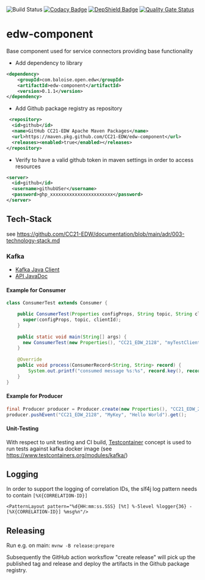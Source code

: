 ![Build Status](https://github.com/CC21-EDW/edw-component/workflows/CI/badge.svg)
[![Codacy Badge](https://app.codacy.com/project/badge/Grade/72c79a99b2c34d92b3fc495f5a455735)](https://www.codacy.com/gh/CC21-EDW/edw-component/dashboard?utm_source=github.com&amp;utm_medium=referral&amp;utm_content=CC21-EDW/edw-component&amp;utm_campaign=Badge_Grade)
[![DepShield Badge](https://depshield.sonatype.org/badges/CC21-EDW/edw-component/depshield.svg)](https://depshield.github.io)
[![Quality Gate Status](https://sonarcloud.io/api/project_badges/measure?project=CC21-EDW_edw-component&metric=alert_status)](https://sonarcloud.io/summary/new_code?id=CC21-EDW_edw-component)

# edw-component
Base component used for service connectors providing base functionality
- Add dependency to library
```XML
<dependency>
    <groupId>com.baloise.open.edw</groupId>
    <artifactId>edw-component</artifactId>
    <version>0.1.1</version>
</dependency>
```
- Add Github package registry as repository
```XML
 <repository>
  <id>github</id>
  <name>GitHub CC21-EDW Apache Maven Packages</name>
  <url>https://maven.pkg.github.com/CC21-EDW/edw-component</url>
  <releases><enabled>true</enabled></releases>
</repository>
```
- Verify to have a valid github token in maven settings in order to access resources
```XML
<server>
  <id>github</id>
  <username>githubUSer</username>
  <password>ghp_xxxxxxxxxxxxxxxxxxxxxxx</password>
</server>
`````

## Tech-Stack
see https://github.com/CC21-EDW/documentation/blob/main/adr/003-technology-stack.md

### Kafka
- [Kafka Java Client](https://docs.confluent.io/clients-kafka-java/current/overview.html)
- [API JavaDoc](https://docs.confluent.io/platform/current/clients/javadocs/javadoc/index.html)

#### Example for Consumer
```Java
class ConsumerTest extends Consumer {

    public ConsumerTest(Properties configProps, String topic, String clientId) {
      super(configProps, topic, clientId);
    }
    
    public static void main(String[] args) {
      new ConsumerTest(new Properties(), "CC21_EDW_2128", "myTestClient").run();
    }
    
    @Override 
    public void process(ConsumerRecord<String, String> record) {
        System.out.printf("consumed message %s:%s", record.key(), record.value());
    }
}
```

#### Example for Producer
```Java
final Producer producer = Producer.create(new Properties(), "CC21_EDW_2128", "stravaConnect");
producer.pushEvent("CC21_EDW_2128", "MyKey", "Hello World").get();
```

#### Unit-Testing
With respect to unit testing and CI build, [Testcontainer](https://www.testcontainers.org/test_framework_integration/junit_5/)
concept is used to run tests against kafka docker image (see https://www.testcontainers.org/modules/kafka/)

## Logging
In order to support the logging of correlation IDs, the slf4j log pattern needs to contain ```[%X{CORRELATION-ID}]```
```
<PatternLayout pattern="%d{HH:mm:ss.SSS} [%t] %-5level %logger{36} - [%X{CORRELATION-ID}] %msg%n"/>
```

## Releasing

Run e.g. on main: `mvnw -B release:prepare`

Subsequently the GitHub action worksflow "create release" will pick up the published tag and release and deploy the artifacts in the Github package registry.
